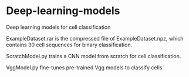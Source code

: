 # Deep-learning-models
Deep learning models for cell classification

ExampleDataset.rar is the compressed file of ExampleDataset.npz, which contains 30 cell sequences for binary classification.

ScratchModel.py trains a CNN model from scratch for cell classification.

VggModel.py fine-tunes pre-trained Vgg models to classify cells.
